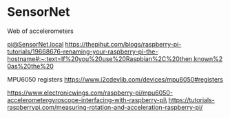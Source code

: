 # SensorNet
Web of accelerometers

pi@SensorNet.local
https://thepihut.com/blogs/raspberry-pi-tutorials/19668676-renaming-your-raspberry-pi-the-hostname#:~:text=If%20you%20use%20Raspbian%2C%20then,known%20as%20the%20

MPU6050 registers
https://www.i2cdevlib.com/devices/mpu6050#registers

https://www.electronicwings.com/raspberry-pi/mpu6050-accelerometergyroscope-interfacing-with-raspberry-pi\
https://tutorials-raspberrypi.com/measuring-rotation-and-acceleration-raspberry-pi/